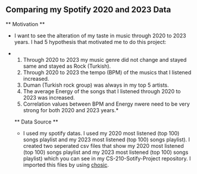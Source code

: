 ## Comparing my Spotify 2020 and 2023 Data

** Motivation **
* I want to see the alteration of my taste in music through 2020 to 2023 years. I had 5 hypothesis that motivated me to do this project:
* 1) Through 2020 to 2023 my music genre did not change and stayed same and stayed as Rock (Turkish).
  2) Through 2020 to 2023 the tempo (BPM) of the musics that I listened increased.
  3) Duman (Turkish rock group) was always in my top 5 artists.
  4) The average Energy of the songs that I listened through 2020 to 2023 was increased.
  5) Correlation values between BPM and Energy nwere need to be very strong for both 2020 and 2023 years.*

  ** Data Source **
  * I used my spotify datas. I used my 2020 most listened (top 100) songs playlist and my 2023 most listened (top 100) songs playlist). I created two seperated csv files that show my 2020 most listened (top 100) songs playlist and my 2023 most listened (top 100) songs playlist) which you can see in my CS-210-Sotify-Project repository. I imported this files by using
[chosic](https://www.chosic.com/spotify-playlist-analyzer/).

     
